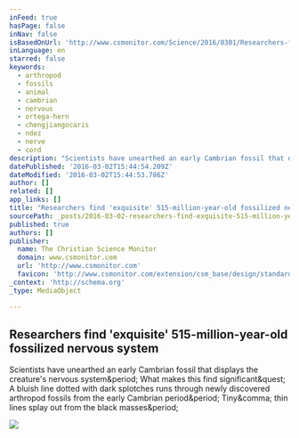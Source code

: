 ```yaml
---
inFeed: true
hasPage: false
inNav: false
isBasedOnUrl: 'http://www.csmonitor.com/Science/2016/0301/Researchers-find-exquisite-515-million-year-old-fossilized-nervous-system'
inLanguage: en
starred: false
keywords:
  - arthropod
  - fossils
  - animal
  - cambrian
  - nervous
  - ortega-hern
  - chengjiangocaris
  - ndez
  - nerve
  - cord
description: "Scientists have unearthed an early Cambrian fossil that displays the creature's nervous system. What makes this find significant? A bluish line dotted with dark splotches runs through newly discovered arthropod fossils from the early Cambrian period. Tiny, thin lines splay out from the black masses."
datePublished: '2016-03-02T15:44:54.209Z'
dateModified: '2016-03-02T15:44:53.786Z'
author: []
related: []
app_links: []
title: "Researchers find 'exquisite' 515-million-year-old fossilized nervous system"
sourcePath: _posts/2016-03-02-researchers-find-exquisite-515-million-year-old-fossilized.md
published: true
authors: []
publisher:
  name: The Christian Science Monitor
  domain: www.csmonitor.com
  url: 'http://www.csmonitor.com'
  favicon: 'http://www.csmonitor.com/extension/csm_base/design/standard/images/icon_csm_32.png'
_context: 'http://schema.org'
_type: MediaObject

---
```

<article style=""><h1>Researchers find 'exquisite' 515-million-year-old fossilized nervous system</h1><p>Scientists have unearthed an early Cambrian fossil that displays the creature's nervous system&amp;period; What makes this find significant&amp;quest; A bluish line dotted with dark splotches runs through newly discovered arthropod fossils from the early Cambrian period&amp;period; Tiny&amp;comma; thin lines splay out from the black masses&amp;period;</p><img src="http://images.csmonitor.com/csm/2016/02/967456_1_0229-Chengjiangocaris-kunmingensis-fossil_standard.png?alias=standard_900x600" /></article>